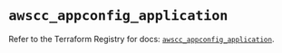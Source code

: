 # `awscc_appconfig_application`

Refer to the Terraform Registry for docs: [`awscc_appconfig_application`](https://registry.terraform.io/providers/hashicorp/awscc/0.70.0/docs/resources/appconfig_application).
